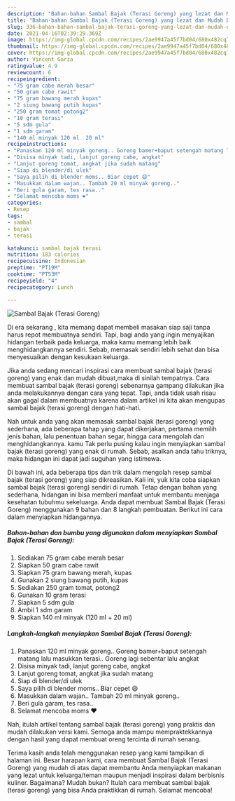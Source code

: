 ```yaml
---
description: "Bahan-bahan Sambal Bajak (Terasi Goreng) yang lezat dan Mudah Dibuat"
title: "Bahan-bahan Sambal Bajak (Terasi Goreng) yang lezat dan Mudah Dibuat"
slug: 336-bahan-bahan-sambal-bajak-terasi-goreng-yang-lezat-dan-mudah-dibuat
date: 2021-04-16T02:39:29.369Z
image: https://img-global.cpcdn.com/recipes/2ae9947a45f7bd04/680x482cq70/sambal-bajak-terasi-goreng-foto-resep-utama.jpg
thumbnail: https://img-global.cpcdn.com/recipes/2ae9947a45f7bd04/680x482cq70/sambal-bajak-terasi-goreng-foto-resep-utama.jpg
cover: https://img-global.cpcdn.com/recipes/2ae9947a45f7bd04/680x482cq70/sambal-bajak-terasi-goreng-foto-resep-utama.jpg
author: Vincent Garza
ratingvalue: 4.9
reviewcount: 6
recipeingredient:
- "75 gram cabe merah besar"
- "50 gram cabe rawit"
- "75 gram bawang merah kupas"
- "2 siung bawang putih kupas"
- "250 gram tomat potong2"
- "10 gram terasi"
- "5 sdm gula"
- "1 sdm garam"
- "140 ml minyak 120 ml  20 ml"
recipeinstructions:
- "Panaskan 120 ml minyak goreng.. Goreng bamer+baput setengah matang lalu masukkan terasi.. Goreng lagi sebentar lalu angkat"
- "Disisa minyak tadi, lanjut goreng cabe, angkat"
- "Lanjut goreng tomat, angkat jika sudah matang"
- "Siap di blender/di ulek"
- "Saya pilih di blender moms.. Biar cepet 😄"
- "Masukkan dalam wajan.. Tambah 20 ml minyak goreng.."
- "Beri gula garam, tes rasa.."
- "Selamat mencoba moms ❤"
categories:
- Resep
tags:
- sambal
- bajak
- terasi

katakunci: sambal bajak terasi 
nutrition: 183 calories
recipecuisine: Indonesian
preptime: "PT19M"
cooktime: "PT53M"
recipeyield: "4"
recipecategory: Lunch

---
```



![Sambal Bajak (Terasi Goreng)](https://img-global.cpcdn.com/recipes/2ae9947a45f7bd04/680x482cq70/sambal-bajak-terasi-goreng-foto-resep-utama.jpg)

Di era  sekarang , kita memang dapat membeli masakan siap saji tanpa harus repot membuatnya sendiri. Tapi, bagi anda yang ingin menyajikan hidangan terbaik pada keluarga, maka kamu memang lebih baik menghidangkannya sendiri. Sebab, memasak sendiri lebih sehat dan bisa menyesuaikan dengan kesukaan keluarga.

Jika anda sedang mencari inspirasi cara membuat sambal bajak (terasi goreng) yang enak dan mudah dibuat,maka di sinilah tempatnya. Cara membuat sambal bajak (terasi goreng)  sebenarnya gampang dilakukan jika anda melakukannya dengan cara yang tepat. Tapi, anda tidak usah risau akan gagal dalam membuatnya 
karena dalam artikel ini kita akan mengupas sambal bajak (terasi goreng) dengan hati-hati.  



Nah untuk anda yang akan memasak sambal bajak (terasi goreng) yang sederhana, ada beberapa tahap yang dapat dikerjakan, pertama memilih jenis bahan, lalu penentuan bahan segar, hingga cara mengolah dan menghidangkannya. kamu Tak perlu pusing kalau ingin menyiapkan sambal bajak (terasi goreng) yang enak di rumah. Sebab, asalkan anda  tahu triknya, maka hidangan ini dapat jadi suguhan yang istimewa.

Di bawah ini, ada beberapa tips dan trik dalam mengolah resep sambal bajak (terasi goreng) yang siap dikreasikan. Kali ini, yuk kita coba siapkan sambal bajak (terasi goreng) sendiri di rumah. Tetap dengan bahan yang sederhana, hidangan ini bisa memberi manfaat untuk membantu menjaga kesehatan tubuhmu sekeluarga. Anda dapat membuat Sambal Bajak (Terasi Goreng) menggunakan 9 bahan dan 8 langkah pembuatan. Berikut ini cara dalam menyiapkan hidangannya.

<!--inarticleads1-->

##### Bahan-bahan dan bumbu yang digunakan dalam menyiapkan Sambal Bajak (Terasi Goreng):

1. Sediakan 75 gram cabe merah besar
1. Siapkan 50 gram cabe rawit
1. Siapkan 75 gram bawang merah, kupas
1. Gunakan 2 siung bawang putih, kupas
1. Sediakan 250 gram tomat, potong2
1. Gunakan 10 gram terasi
1. Siapkan 5 sdm gula
1. Ambil 1 sdm garam
1. Siapkan 140 ml minyak (120 ml + 20 ml)




<!--inarticleads2-->

##### Langkah-langkah menyiapkan Sambal Bajak (Terasi Goreng):

1. Panaskan 120 ml minyak goreng.. Goreng bamer+baput setengah matang lalu masukkan terasi.. Goreng lagi sebentar lalu angkat
1. Disisa minyak tadi, lanjut goreng cabe, angkat
1. Lanjut goreng tomat, angkat jika sudah matang
1. Siap di blender/di ulek
1. Saya pilih di blender moms.. Biar cepet 😄
1. Masukkan dalam wajan.. Tambah 20 ml minyak goreng..
1. Beri gula garam, tes rasa..
1. Selamat mencoba moms ❤




Nah, itulah artikel tentang  sambal bajak (terasi goreng)  yang praktis dan mudah dilakukan versi kami. Semoga anda mampu mempraktekkannya dengan hasil yang dapat membuat oreng tercinta di rumah senang. 

Terima kasih anda telah menggunakan resep yang kami tampilkan di halaman ini. Besar harapan kami, cara membuat  Sambal Bajak (Terasi Goreng) yang mudah di atas dapat membantu Anda menyiapkan makanan yang lezat untuk keluarga/teman maupun menjadi inspirasi dalam berbisnis kuliner. Bagaimana? Mudah bukan? Itulah cara membuat sambal bajak (terasi goreng) yang bisa Anda praktikkan di rumah. Selamat mencoba!

